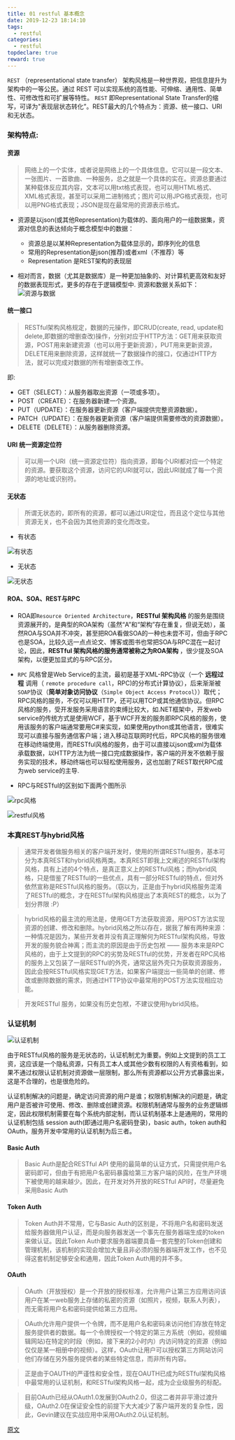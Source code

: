 ```yaml
---
title: 01 restful 基本概念
date: 2019-12-23 18:14:10
tags:
  - restful
categories:
  - restful
topdeclare: true
reward: true
---
```


`REST` （representational state transfer） 架构风格是一种世界观，把信息提升为架构中的一等公民。通过 REST 可以实现系统的高性能、可伸缩、通用性、简单性、可修改性和可扩展等特性。
`REST` 即Representational State Transfer的缩写，可译为"表现层状态转化”。REST最大的几个特点为：资源、统一接口、URI和无状态。

<!--more-->

### 架构特点:
#### 资源  
  > 网络上的一个实体，或者说是网络上的一个具体信息。它可以是一段文本、一张图片、一首歌曲、一种服务，总之就是一个具体的实在。资源总要通过某种载体反应其内容，文本可以用txt格式表现，也可以用HTML格式、XML格式表现，甚至可以采用二进制格式；图片可以用JPG格式表现，也可以用PNG格式表现；JSON是现在最常用的资源表示格式。

- 资源是以json(或其他Representation)为载体的、面向用户的一组数据集，资源对信息的表达倾向于概念模型中的数据：
  - 资源总是以某种Representation为载体显示的，即序列化的信息
  - 常用的Representation是json(推荐)或者xml（不推荐）等
  - Representation 是REST架构的表现层

- 相对而言，数据（尤其是数据库）是一种更加抽象的、对计算机更高效和友好的数据表现形式，更多的存在于逻辑模型中.
  资源和数据关系如下：
  ![资源与数据](img/blog-post-rest-resource-vs-data.png)

#### 统一接口
> RESTful架构风格规定，数据的元操作，即CRUD(create, read, update和delete,即数据的增删查改)操作，分别对应于HTTP方法：GET用来获取资源，POST用来新建资源（也可以用于更新资源），PUT用来更新资源，DELETE用来删除资源，这样就统一了数据操作的接口，仅通过HTTP方法，就可以完成对数据的所有增删查改工作。

即:
  - GET（SELECT）：从服务器取出资源（一项或多项）。
  - POST（CREATE）：在服务器新建一个资源。
  - PUT（UPDATE）：在服务器更新资源（客户端提供完整资源数据）。
  - PATCH（UPDATE）：在服务器更新资源（客户端提供需要修改的资源数据）。
  - DELETE（DELETE）：从服务器删除资源。

#### URI 统一资源定位符
> 可以用一个URI（统一资源定位符）指向资源，即每个URI都对应一个特定的资源。要获取这个资源，访问它的URI就可以，因此URI就成了每一个资源的地址或识别符。

#### 无状态

> 所谓无状态的，即所有的资源，都可以通过URI定位，而且这个定位与其他资源无关，也不会因为其他资源的变化而改变。

- 有状态

![有状态](img/有状态.jpg)

- 无状态

![无状态](img/无状态.jpg)

#### ROA、SOA、REST与RPC

- ROA即`Resource Oriented Architecture`，__RESTful 架构风格__ 的服务是围绕资源展开的，是典型的ROA架构（虽然“A”和“架构”存在重复，但说无妨），虽然ROA与SOA并不冲突，甚至把ROA看做SOA的一种也未尝不可，但由于RPC也是SOA，比较久远一点点论文、博客或图书也常把SOA与RPC混在一起讨论，因此，__RESTful 架构风格的服务通常被称之为ROA架构__ ，很少提及SOA架构，以便更加显式的与RPC区分。

- `RPC` 风格曾是Web Service的主流，最初是基于XML-RPC协议（一个 __远程过程__ 调用（ `remote procedure call`，RPC)的分布式计算协议），后来渐渐被 `SOAP`协议（__简单对象访问协议__（`Simple Object Access Protocol`））取代；RPC风格的服务，不仅可以用HTTP，还可以用TCP或其他通信协议。但RPC风格的服务，受开发服务采用语言的束缚比较大，如.NET框架中，开发web service的传统方式是使用WCF，基于WCF开发的服务即RPC风格的服务，使用该服务的客户端通常要用C#来实现，如果使用python或其他语言，很难实现可以直接与服务通信客户端；进入移动互联网时代后，RPC风格的服务很难在移动终端使用，而RESTful风格的服务，由于可以直接以json或xml为载体承载数据，以HTTP方法为统一接口完成数据操作，客户端的开发不依赖于服务实现的技术，移动终端也可以轻松使用服务，这也加剧了REST取代RPC成为web service的主导.

- RPC与RESTful的区别如下面两个图所示

![rpc风格](img/rpc风格.jpg)

![restful风格](img/restfull风格.jpg)

### 本真REST与hybrid风格
> 通常开发者做服务相关的客户端开发时，使用的所谓RESTful服务，基本可分为本真REST和hybrid风格两类。本真REST即我上文阐述的RESTful架构风格，具有上述的4个特点，是真正意义上的RESTful风格；而hybrid风格，只是借鉴了RESTful的一些优点，具有一部分RESTful的特点，但对外依然宣称是RESTful风格的服务。（窃以为，正是由于hybrid风格服务混淆了RESTful的概念，才在RESTful架构风格提出了本真REST的概念，以为了划分界限 :P）

> hybrid风格的最主流的用法是，使用GET方法获取资源，用POST方法实现资源的创建、修改和删除。hybrid风格之所以存在，据我了解有两种来源：一种情况是因为，某些开发者并没有真正理解何为RESTful架构风格，导致开发的服务貌合神离；而主流的原因是由于历史包袱 —— 服务本来是RPC风格的，由于上文提到的RPC的劣势及RESTful的优势，开发者在RPC风格的服务上又包装了一层RESTful的外壳，通常这层外壳只为获取资源服务，因此会按RESTful风格实现GET方法，如果客户端提出一些简单的创建、修改或删除数据的需求，则通过HTTP协议中最常用的POST方法实现相应功能。

> 开发RESTful 服务，如果没有历史包袱，不建议使用hybrid风格。

### 认证机制
![认证机制](img/认证机制.jpg)

由于RESTful风格的服务是无状态的，认证机制尤为重要。例如上文提到的员工工资，这应该是一个隐私资源，只有员工本人或其他少数有权限的人有资格看到，如果不通过权限认证机制对资源做一层限制，那么所有资源都以公开方式暴露出来，这是不合理的，也是很危险的。

认证机制解决的问题是，确定访问资源的用户是谁；权限机制解决的问题是，确定用户是否被许可使用、修改、删除或创建资源。权限机制通常与服务的业务逻辑绑定，因此权限机制需要在每个系统内部定制，而认证机制基本上是通用的，常用的认证机制包括 session auth(即通过用户名密码登录)，basic auth，token auth和OAuth，服务开发中常用的认证机制为后三者。

#### Basic Auth
> Basic Auth是配合RESTful API 使用的最简单的认证方式，只需提供用户名密码即可，但由于有把用户名密码暴露给第三方客户端的风险，在生产环境下被使用的越来越少。因此，在开发对外开放的RESTful API时，尽量避免采用Basic Auth

#### Token Auth
> Token Auth并不常用，它与Basic Auth的区别是，不将用户名和密码发送给服务器做用户认证，而是向服务器发送一个事先在服务器端生成的token来做认证。因此Token Auth要求服务器端要具备一套完整的Token创建和管理机制，该机制的实现会增加大量且非必须的服务器端开发工作，也不见得这套机制足够安全和通用，因此Token Auth用的并不多。

#### OAuth
> OAuth（开放授权）是一个开放的授权标准，允许用户让第三方应用访问该用户在某一web服务上存储的私密的资源（如照片，视频，联系人列表），而无需将用户名和密码提供给第三方应用。

> OAuth允许用户提供一个令牌，而不是用户名和密码来访问他们存放在特定服务提供者的数据。每一个令牌授权一个特定的第三方系统（例如，视频编辑网站)在特定的时段（例如，接下来的2小时内）内访问特定的资源（例如仅仅是某一相册中的视频）。这样，OAuth让用户可以授权第三方网站访问他们存储在另外服务提供者的某些特定信息，而非所有内容。

> 正是由于OAUTH的严谨性和安全性，现在OAUTH已成为RESTful架构风格中最常用的认证机制，和RESTful架构风格一起，成为企业级服务的标配。

> 目前OAuth已经从OAuth1.0发展到OAuth2.0，但这二者并非平滑过渡升级，OAuth2.0在保证安全性的前提下大大减少了客户端开发的复杂性，因此，Gevin建议在实战应用中采用OAuth2.0认证机制。

[原文](https://blog.igevin.info/posts/restful-api-get-started-to-write/)

